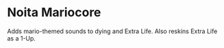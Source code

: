 # Noita Mariocore
Adds mario-themed sounds to dying and Extra Life. Also reskins Extra Life as a 1-Up.